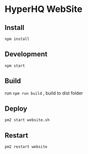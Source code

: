 # HyperHQ WebSite

## Install

`npm install`

## Development

`npm start`

## Build

run `npm run build` , build to dist folder

## Deploy

`pm2 start website.sh`

## Restart

`pm2 restart website`
